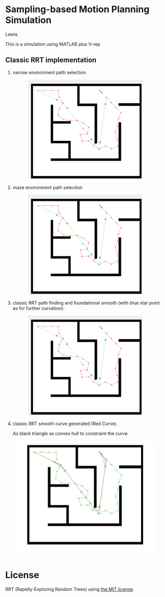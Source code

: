 # Sampling-based Motion Planning Simulation 

Lewis.

This is a simulation using MATLAB plus V-rep



## Classic RRT implementation

1. narrow environment path selection

<div style="text-align:center;">
    <img src="RRT/classicRRT/resultPic/rawSmooth.png" width="360">
</div>

2. maze environment path selection

<div style="text-align:center;">
    <img src="RRT/classicRRT/resultPic/rawSmooth.png" width="360">
</div>

3. classic RRT path finding and foundational smooth (with blue star point as for further curvation):

<div style="text-align:center;">
    <img src="RRT/classicRRT/resultPic/rawSmooth.png" width="360">
</div>

4. classic RRT smooth curve generated (Red Curve).

   As black triangle as convex hull to constraint the curve. 

<div style="text-align:center;">
    <img src="RRT/classicRRT/resultPic/classicCurve.jpg" width="450">
</div>


# License

RRT (Rapidly-Exploring Random Trees) using [the MIT license](LICENSE).
